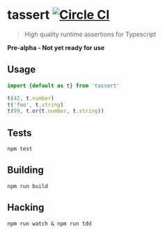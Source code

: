 # tassert [![Circle CI](https://circleci.com/gh/bcherny/tassert/tree/master.svg?style=svg)](https://circleci.com/gh/bcherny/tassert/tree/master)

> High quality runtime assertions for Typescript

**Pre-alpha - Not yet ready for use**

## Usage

```ts
import {default as t} from 'tassert'

t(42, t.number)
t('foo', t.string)
t(99, t.or(t.number, t.string))
```

## Tests

`npm test`

## Building

`npm run build`

## Hacking

`npm run watch & npm run tdd`